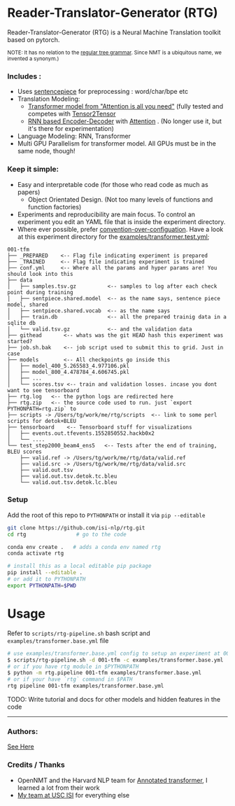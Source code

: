 # Reader-Translator-Generator (RTG)  

Reader-Translator-Generator (RTG) is a Neural Machine Translation toolkit based on pytorch. 

<tiny><small>NOTE: It has no relation to the [regular tree grammar](https://en.wikipedia.org/wiki/Regular_tree_grammar). 
Since NMT is a ubiquitous name, we invented a synonym.)</small></tiny>

### Includes  :
+  Uses [sentencepiece](https://github.com/google/sentencepiece) for preprocessing : word/char/bpe etc 
+ Translation Modeling:
  + [Transformer model from "Attention is all you need"](https://arxiv.org/abs/1706.03762) (fully tested and competes with [Tensor2Tensor](https://github.com/tensorflow/tensor2tensor) 
  + [RNN based Encoder-Decoder](https://papers.nips.cc/paper/5346-sequence-to-sequence-learning-with-neural-networks.pdf) with [Attention](https://nlp.stanford.edu/pubs/emnlp15_attn.pdf) . (No longer use it, but it's there for experimentation)
+ Language Modeling: RNN, Transformer 
+ Multi GPU Parallelism for transformer model. All GPUs must be in the same node, though!

### Keep it simple:
+ Easy and interpretable code (for those who read code as much as papers)
  + Object Orientated Design. (Not too many levels of functions and function factories)
+ Experiments and reproducibility are main focus. To control an experiment you edit an YAML file that is inside the experiment directory.
+ Where ever possible, prefer [convention-over-configuation](https://www.wikiwand.com/en/Convention_over_configuration). Have a look at this experiment directory for the [examples/transformer.test.yml](examples/transformer.test.yml);
```
001-tfm
├── _PREPARED    <-- Flag file indicating experiment is prepared 
├── _TRAINED     <-- Flag file indicating experiment is trained
├── conf.yml     <-- Where all the params and hyper params are! You should look into this
├── data        
│   ├── samples.tsv.gz          <-- samples to log after each check point during training
│   ├── sentpiece.shared.model  <-- as the name says, sentence piece model, shared
│   ├── sentpiece.shared.vocab  <-- as the name says
│   ├── train.db                <-- all the prepared trainig data in a sqlite db
│   └── valid.tsv.gz            <-- and the validation data
├── githead       <-- whats was the git HEAD hash this experiment was started? 
├── job.sh.bak    <-- job script used to submit this to grid. Just in case
├── models        <-- All checkpoints go inside this
│   ├── model_400_5.265583_4.977106.pkl
│   ├── model_800_4.478784_4.606745.pkl
│   ├── ...
│   └── scores.tsv <-- train and validation losses. incase you dont want to see tensorboard
├── rtg.log   <-- the python logs are redirected here
├── rtg.zip   <-- the source code used to run. just `export PYTHONPATH=rtg.zip` to 
├── scripts -> /Users/tg/work/me/rtg/scripts  <-- link to some perl scripts for detok+BLEU
├── tensorboard    <-- Tensorboard stuff for visualizations
│   ├── events.out.tfevents.1552850552.hackb0x2
│   └── ....
└── test_step2000_beam4_ens5   <-- Tests after the end of training, BLEU scores
    ├── valid.ref -> /Users/tg/work/me/rtg/data/valid.ref
    ├── valid.src -> /Users/tg/work/me/rtg/data/valid.src
    ├── valid.out.tsv
    ├── valid.out.tsv.detok.tc.bleu
    └── valid.out.tsv.detok.lc.bleu
```


### Setup
Add the root of this repo to `PYTHONPATH` or install it via `pip --editable`

```bash
git clone https://github.com/isi-nlp/rtg.git
cd rtg                # go to the code

conda env create .   # adds a conda env named rtg
conda activate rtg

# install this as a local editable pip package
pip install --editable .
# or add it to PYTHONPATH
export PYTHONPATH=$PWD 
```

# Usage

Refer to `scripts/rtg-pipeline.sh` bash script and `examples/transformer.base.yml` file

```bash
# use examples/transformer.base.yml config to setup an experiment at 001-tfm dir (TODO: edit paths in yml file)
$ scripts/rtg-pipeline.sh -d 001-tfm -c examples/transformer.base.yml
# or if you have rtg module in $PYTHONPATH
$ python -m rtg.pipeline 001-tfm examples/transformer.base.yml
# or if your have `rtg` command in $PATH 
rtg pipeline 001-tfm examples/transformer.base.yml
```
TODO: Write tutorial and docs for other models and hidden features in the code

---------
### Authors:
[See Here](https://github.com/thammegowda/rtg/graphs/contributors)


### Credits / Thanks
+ OpenNMT and the Harvard NLP team for [Annotated transformer](http://nlp.seas.harvard.edu/2018/04/03/attention.html), I learned a lot from their work
+ [My team at USC ISI](https://www.isi.edu/research_groups/nlg/people) for everything else
